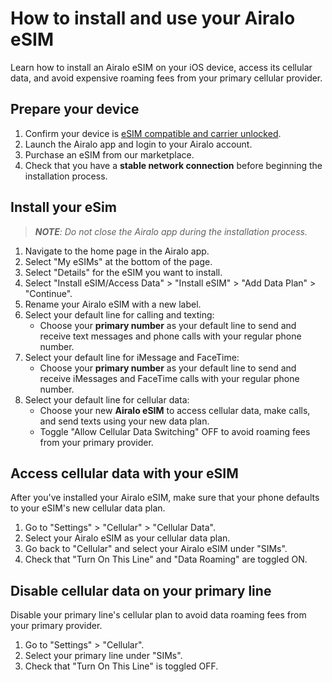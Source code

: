 # How to install and use your Airalo eSIM

Learn how to install an Airalo eSIM on your iOS device, access its cellular data, and avoid expensive roaming fees from your primary cellular provider.

## Prepare your device

1. Confirm your device is [eSIM compatible and carrier unlocked](https://www.airalo.com/help/getting-started-with-airalo/ios-device-is-esim-compatible).
2. Launch the Airalo app and login to your Airalo account.
3. Purchase an eSIM from our marketplace.
4. Check that you have a **stable network connection** before beginning the installation process.

## Install your eSim

> ***NOTE**: Do not close the Airalo app during the installation process.*

1. Navigate to the home page in the Airalo app.
2. Select "My eSIMs" at the bottom of the page.
3. Select "Details" for the eSIM you want to install.
4. Select "Install eSIM/Access Data" > "Install eSIM" > "Add Data Plan" > "Continue".
5. Rename your Airalo eSIM with a new label.
6. Select your default line for calling and texting:
   * Choose your **primary number** as your default line to send and receive text messages and phone calls with your regular phone number.
7. Select your default line for iMessage and FaceTime:
   * Choose your **primary number** as your default line to send and receive iMessages and FaceTime calls with your regular phone number.
8. Select your default line for cellular data:
   * Choose your new **Airalo eSIM** to access cellular data, make calls, and send texts using your new data plan.
   * Toggle "Allow Cellular Data Switching" OFF to avoid roaming fees from your primary provider.

## Access cellular data with your eSIM

After you've installed your Airalo eSIM, make sure that your phone defaults to your eSIM's new cellular data plan.

1. Go to "Settings" > "Cellular" > "Cellular Data".
2. Select your Airalo eSIM as your cellular data plan.
3. Go back to "Cellular" and select your  Airalo eSIM under "SIMs".
4. Check that "Turn On This Line" and "Data Roaming" are toggled ON.

## Disable cellular data on your primary line

Disable your primary line's cellular plan to avoid data roaming fees from your primary provider.

1. Go to "Settings" > "Cellular".
2. Select your primary line under "SIMs".
3. Check that "Turn On This Line" is toggled OFF.
